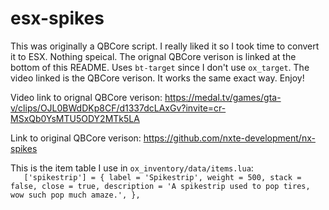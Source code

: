 # esx-spikes
This was originally a QBCore script. I really liked it so I took time to convert it to ESX. Nothing speical. The orignal QBCore verison is linked at the bottom of this README. Uses `bt-target` since I don't use `ox_target`. The video linked is the QBCore verison. It works the same exact way. Enjoy! 



Video link to orignal QBCore verison: https://medal.tv/games/gta-v/clips/OJL0BWdDKp8CF/d1337dcLAxGv?invite=cr-MSxQb0YsMTU5ODY2MTk5LA

Link to original QBCore verison: https://github.com/nxte-development/nx-spikes

This is the item table I use in `ox_inventory/data/items.lua`:                                                                                                           
`	['spikestrip'] = {
		label = 'Spikestrip',
		weight = 500,
		stack = false,
		close = true,
		description = 'A spikestrip used to pop tires, wow such pop much amaze.',
	},`
